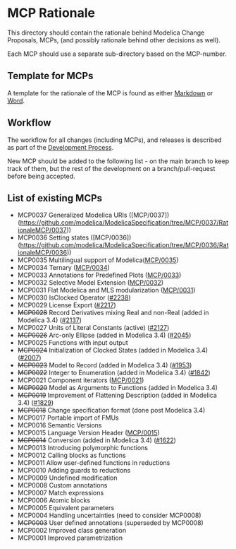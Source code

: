 
# MCP Rationale
This directory should contain the rationale behind Modelica Change Proposals, MCPs,
(and possibly rationale behind other decisions as well). 

Each MCP should use a separate sub-directory based on the MCP-number.

## Template for MCPs

A template for the rationale of the MCP is found as either [Markdown](MCPTemplate.MD) or [Word](MCP_Template_Overview.dotx).

## Workflow

The workflow for all changes (including MCPs), and releases is described as part of the [Development Process](DevelopmentProcess.md).

New MCP should be added to the following list - on the main branch to keep track of them,
but the rest of the development on a branch/pull-request before being accepted.

## List of existing MCPs
- MCP0037 Generalized Modelica URIs ([MCP/0037])(https://github.com/modelica/ModelicaSpecification/tree/MCP/0037/RationaleMCP/0037))
- MCP0036 Setting states ([MCP/0036]) (https://github.com/modelica/ModelicaSpecification/tree/MCP/0036/RationaleMCP/0036))
- MCP0035 Multilingual support of Modelica([MCP/0035](https://github.com/modelica/ModelicaSpecification/tree/MCP/0035/RationaleMCP/0035))
- MCP0034 Ternary ([MCP/0034](https://github.com/modelica/ModelicaSpecification/tree/MCP/0034/RationaleMCP/0034))
- MCP0033 Annotations for Predefined Plots ([MCP/0033](https://github.com/modelica/ModelicaSpecification/tree/MCP/0033/RationaleMCP/0033))
- MCP0032 Selective Model Extension ([MCP/0032](https://github.com/modelica/ModelicaSpecification/tree/MCP/0032/RationaleMCP/0032))
- MCP0031 Flat Modelica and MLS modularization ([MCP/0031](https://github.com/modelica/ModelicaSpecification/tree/MCP/0031/RationaleMCP/0031))
- MCP0030 IsClocked Operator ([#2238](https://github.com/modelica/ModelicaSpecification/issues/2238))
- MCP0029 License Export ([#2217](https://github.com/modelica/ModelicaSpecification/issues/2217))
- ~~MCP0028~~ Record Derivatives mixing Real and non-Real (added in Modelica 3.4) ([#2137](https://github.com/modelica/ModelicaSpecification/issues/2137))
- MCP0027 Units of Literal Constants (active) ([#2127](https://github.com/modelica/ModelicaSpecification/issues/2127))
- ~~MCP0026~~ Arc-only Ellipse (added in Modelica 3.4) ([#2045](https://github.com/modelica/ModelicaSpecification/issues/2045))
- MCP0025 Functions with input output
- ~~MCP0024~~ Initialization of Clocked States (added in Modelica 3.4) ([#2007](https://github.com/modelica/ModelicaSpecification/issues/2007))
- ~~MCP0023~~ Model to Record (added in Modelica 3.4) ([#1953](https://github.com/modelica/ModelicaSpecification/issues/1953))
- ~~MCP0022~~ Integer to Enumeration (added in Modelica 3.4) ([#1842](https://github.com/modelica/ModelicaSpecification/issues/1842))
- MCP0021 Component iterators ([MCP/0021](https://github.com/modelica/ModelicaSpecification/tree/MCP/0021/RationaleMCP/0021))
- ~~MCP0020~~ Model as Arguments to Functions (added in Modelica 3.4)
- ~~MCP0019~~ Improvement of Flattening Description (added in Modelica 3.4) ([#1829](https://github.com/modelica/ModelicaSpecification/issues/1829))
- ~~MCP0018~~ Change specification format (done post Modelica 3.4)
- MCP0017 Portable import of FMUs
- MCP0016 Semantic Versions
- MCP0015 Language Version Header ([MCP/0015](https://github.com/modelica/ModelicaSpecification/tree/MCP/0015/RationaleMCP/0015))
- ~~MCP0014~~ Conversion (added in Modelica 3.4) ([#1622](https://github.com/modelica/ModelicaSpecification/issues/1622))
- MCP0013 Introducing polymorphic functions
- MCP0012 Calling blocks as functions
- MCP0011 Allow user-defined functions in reductions
- MCP0010 Adding guards to reductions
- MCP0009 Undefined modification
- MCP0008 Custom annotations
- MCP0007 Match expressions
- MCP0006 Atomic blocks
- MCP0005 Equivalent parameters
- MCP0004 Handling uncertainties (need to consider MCP0008)
- ~~MCP0003~~ User defined annotations (superseded by MCP0008)
- MCP0002 Improved class generation
- MCP0001 Improved parametrization
